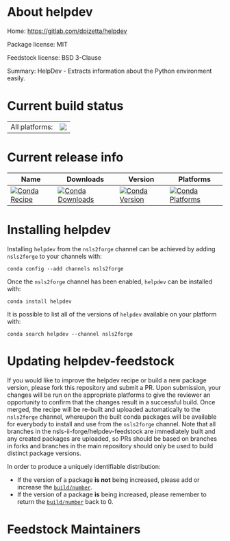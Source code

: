 About helpdev
=============

Home: https://gitlab.com/dpizetta/helpdev

Package license: MIT

Feedstock license: BSD 3-Clause

Summary: HelpDev - Extracts information about the Python environment easily.



Current build status
====================


<table><tr><td>All platforms:</td>
    <td>
      <a href="https://dev.azure.com/nsls2forge/nsls2forge/_build/latest?definitionId=145&branchName=master">
        <img src="https://dev.azure.com/nsls2forge/nsls2forge/_apis/build/status/helpdev-feedstock?branchName=master">
      </a>
    </td>
  </tr>
</table>

Current release info
====================

| Name | Downloads | Version | Platforms |
| --- | --- | --- | --- |
| [![Conda Recipe](https://img.shields.io/badge/recipe-helpdev-green.svg)](https://anaconda.org/nsls2forge/helpdev) | [![Conda Downloads](https://img.shields.io/conda/dn/nsls2forge/helpdev.svg)](https://anaconda.org/nsls2forge/helpdev) | [![Conda Version](https://img.shields.io/conda/vn/nsls2forge/helpdev.svg)](https://anaconda.org/nsls2forge/helpdev) | [![Conda Platforms](https://img.shields.io/conda/pn/nsls2forge/helpdev.svg)](https://anaconda.org/nsls2forge/helpdev) |

Installing helpdev
==================

Installing `helpdev` from the `nsls2forge` channel can be achieved by adding `nsls2forge` to your channels with:

```
conda config --add channels nsls2forge
```

Once the `nsls2forge` channel has been enabled, `helpdev` can be installed with:

```
conda install helpdev
```

It is possible to list all of the versions of `helpdev` available on your platform with:

```
conda search helpdev --channel nsls2forge
```




Updating helpdev-feedstock
==========================

If you would like to improve the helpdev recipe or build a new
package version, please fork this repository and submit a PR. Upon submission,
your changes will be run on the appropriate platforms to give the reviewer an
opportunity to confirm that the changes result in a successful build. Once
merged, the recipe will be re-built and uploaded automatically to the
`nsls2forge` channel, whereupon the built conda packages will be available for
everybody to install and use from the `nsls2forge` channel.
Note that all branches in the nsls-ii-forge/helpdev-feedstock are
immediately built and any created packages are uploaded, so PRs should be based
on branches in forks and branches in the main repository should only be used to
build distinct package versions.

In order to produce a uniquely identifiable distribution:
 * If the version of a package **is not** being increased, please add or increase
   the [``build/number``](https://conda.io/docs/user-guide/tasks/build-packages/define-metadata.html#build-number-and-string).
 * If the version of a package **is** being increased, please remember to return
   the [``build/number``](https://conda.io/docs/user-guide/tasks/build-packages/define-metadata.html#build-number-and-string)
   back to 0.

Feedstock Maintainers
=====================


